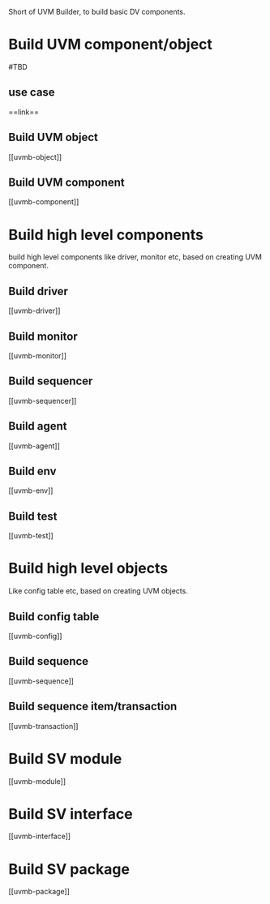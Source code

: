 Short of UVM Builder, to build basic DV components.
# Build UVM component/object
#TBD 

## use case
==link==

## Build UVM object
[[uvmb-object]]
## Build UVM component
[[uvmb-component]]
# Build high level components
build high level components like driver, monitor etc, based on creating UVM component.
## Build driver
[[uvmb-driver]]
## Build monitor
[[uvmb-monitor]]
## Build sequencer
[[uvmb-sequencer]]
## Build agent
[[uvmb-agent]]
## Build env
[[uvmb-env]]
## Build test
[[uvmb-test]]
# Build high level objects
Like config table etc, based on creating UVM objects.
## Build config table
[[uvmb-config]]
## Build sequence
[[uvmb-sequence]]
## Build sequence item/transaction
[[uvmb-transaction]]
# Build SV module
[[uvmb-module]]
# Build SV interface
[[uvmb-interface]]
# Build SV package
[[uvmb-package]]




